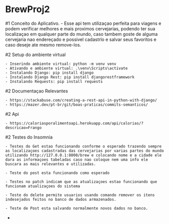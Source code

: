 #  **BrewProj2** 



#1 Conceito do Aplicativo.
    - Esse api tem utilizaçao perfeita para viagens e podem verificar melhores e mais proximos cervejarias, podendo ter sua localizaçao em qualquer parte do mundo, caso tambem goste de alguma cervejaria nao endereçado e possivel cadastrlo e salvar seus favoritos e caso deseje ate mesmo remove-los.

#2 Setup do ambiente virtual

    - Inserindo ambiente virtual: python -m venv venv   
    - Ativando e ambiente virtual: .\venv\Scripts\activate
    - Instalando Django: pip install django
    - Instalando Django Rest: pip install djangorestframework
    - Instalando Requests: pip install requests

#2  Documentaçao Relevantes
    
    - https://stackabuse.com/creating-a-rest-api-in-python-with-django/
    - https://mazer.dev/pt-br/git/boas-praticas/commits-semanticos/

#2 Api

    - https://caloriasporalimentoapi.herokuapp.com/api/calorias/?descricao=Frango

#2 Testes do Insomnia

    - Testes do Get estao funcionando conforme o esperado trazendo sempre as localizaçoes cadastradas das cervejarias por varias partes do mundo utilizando http://127.0.0.1:8000/brew e colocando nome e a cidade ele dara as informaçoes tabeladas caso nao coloque nem uma info ele buscara as mais relevantes e utilizadas.

    - Teste do post esta funcionando como esperado 

    - Testes no patch indicam que as atualizaçoes estao funcionando que funcionam atualizaçoes do sistema

    - Teste do delete permite usuarios usando comando remover os itens indesejados feitos no banco de dados armazenados.

    - Teste de Post esta salvando normalmente novos dados no banco.
    

*